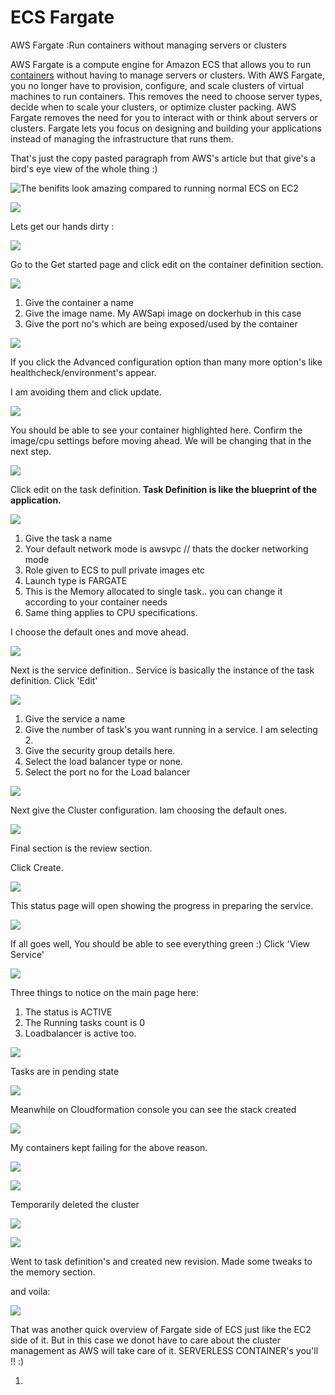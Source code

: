 # ECS Fargate

AWS Fargate :Run containers without managing servers or clusters

 AWS Fargate is a compute engine for Amazon ECS that allows you to run [containers](http://aws.amazon.com/what-are-containers) without having to manage servers or clusters. With AWS Fargate, you no longer have to provision, configure, and scale clusters of virtual machines to run containers. This removes the need to choose server types, decide when to scale your clusters, or optimize cluster packing. AWS Fargate removes the need for you to interact with or think about servers or clusters. Fargate lets you focus on designing and building your applications instead of managing the infrastructure that runs them.

That's just the copy pasted paragraph from AWS's article but that give's a bird's eye view of the whole thing :\)

![The benifits look amazing compared to running normal ECS on EC2](../../../.gitbook/assets/image%20%28150%29.png)

![](../../../.gitbook/assets/image%20%28114%29.png)

Lets get our hands dirty :

![](../../../.gitbook/assets/image.png)

Go to the Get started page and click edit on the container definition section.

![](../../../.gitbook/assets/image%20%28139%29.png)

1. Give the container a name
2. Give the image name. My AWSapi image on dockerhub in this case
3. Give the port no's which are being exposed/used by the container

![](../../../.gitbook/assets/image%20%284%29.png)

If you click the Advanced configuration option than many more option's like healthcheck/environment's appear.

I am avoiding them and click update.

![](../../../.gitbook/assets/image%20%2849%29.png)

You should be able to see your container highlighted here. Confirm the image/cpu settings before moving ahead. We will be changing that in the next step.

![](../../../.gitbook/assets/image%20%28127%29.png)

Click edit on the task definition. **Task Definition is like the blueprint of the application.**

![](../../../.gitbook/assets/image%20%2823%29.png)

1. Give the task a name
2. Your default network mode is awsvpc // thats the docker networking mode
3. Role given to ECS to pull private images etc
4. Launch type is  FARGATE
5. This is the Memory allocated to single task.. you can change it according to your container needs
6. Same thing applies to CPU specifications.

I choose the default ones and move ahead.

![](../../../.gitbook/assets/image%20%2871%29.png)

Next is the service definition.. Service is basically the instance of the task definition. Click 'Edit'

![](../../../.gitbook/assets/image%20%2855%29.png)

1. Give the service a name
2. Give the number of task's you want running in a service. I am selecting 2.
3. Give the security group details here.
4. Select the load balancer type or none.
5. Select the port no for the Load balancer

![](../../../.gitbook/assets/image%20%2863%29.png)

Next give the Cluster configuration. Iam choosing the default ones.

![](../../../.gitbook/assets/image%20%2872%29.png)

Final section is the review section.

Click Create.

![](../../../.gitbook/assets/image%20%281%29.png)

This status page will open showing the progress in preparing the service.

![](../../../.gitbook/assets/image%20%2817%29.png)

If all goes well, You should be able to see everything green :\) Click 'View Service'

![](../../../.gitbook/assets/image%20%28122%29.png)

Three things to notice on the main page here:

1. The status is ACTIVE
2. The Running tasks count is  0
3. Loadbalancer is active too.

 

![](../../../.gitbook/assets/image%20%2877%29.png)

Tasks are in pending state

![](../../../.gitbook/assets/image%20%28103%29.png)

Meanwhile on Cloudformation console you can see the stack created

![](../../../.gitbook/assets/image%20%2881%29.png)

My containers kept failing for the above reason.

![](../../../.gitbook/assets/image%20%2814%29.png)

![](../../../.gitbook/assets/image%20%2891%29.png)

Temporarily deleted the cluster 

![](../../../.gitbook/assets/image%20%28154%29.png)

![](../../../.gitbook/assets/image%20%2897%29.png)

Went to task definition's and created new revision. Made some tweaks to the memory section.

and voila:

![](../../../.gitbook/assets/image%20%2836%29.png)

That was another quick overview of Fargate side of ECS just like the EC2 side of it. But in this case we donot have to care about the cluster management as AWS will take care of it. SERVERLESS CONTAINER's you'll !! :\)

















1. 


